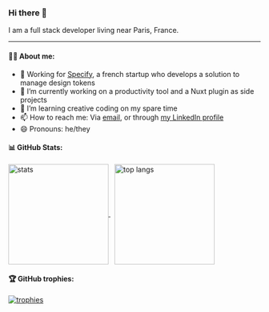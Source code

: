 ### Hi there 👋
I am a full stack developer living near Paris, France.

<hr />

#### 👨‍💻 About me:

- 💼 Working for  [Specify](https://specifyapp.com/), a french startup who develops a solution to manage design tokens
- 🔭 I’m currently working on a productivity tool and a Nuxt plugin as side projects
- 🌱 I’m learning creative coding on my spare time
- 📫 How to reach me: Via [email](mailto:nathanael.labreuil@gmail.com), or through [my LinkedIn profile](https://www.linkedin.com/in/nathanael-labreuil/)
- 😄 Pronouns: he/they

#### 📊 GitHub Stats:

<a href="https://github.com/anuraghazra/github-readme-stats">
  <img height=200 alt="stats" align="center" src="https://github-readme-stats-theta-one-70.vercel.app/api?username=ionianplayboy&count_private=true&show_icons=true&theme=onedark&show=reviews&include_all_commits=true" />
</a>
&nbsp;
<a href="https://github.com/anuraghazra/github-readme-stats">
  <img height=200 alt="top langs" align="center" src="https://github-readme-stats-theta-one-70.vercel.app/api/top-langs/?username=ionianplayboy&count_private=true&layout=compact&theme=onedark&hide=php,c,hack" />
</a>

#### 🏆 GitHub trophies:

[![trophies](https://github-profile-trophy.vercel.app/?username=ionianplayboy&theme=onedark)](https://github.com/ryo-ma/github-profile-trophy)
